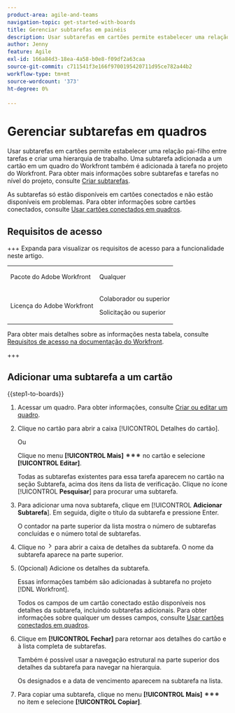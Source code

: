 ```yaml
---
product-area: agile-and-teams
navigation-topic: get-started-with-boards
title: Gerenciar subtarefas em painéis
description: Usar subtarefas em cartões permite estabelecer uma relação pai-filho entre tarefas e criar uma hierarquia de trabalho.
author: Jenny
feature: Agile
exl-id: 166a84d3-18ea-4a58-b0e8-f09df2a63caa
source-git-commit: c711541f3e166f9700195420711d95ce782a44b2
workflow-type: tm+mt
source-wordcount: '373'
ht-degree: 0%

---
```


# Gerenciar subtarefas em quadros

Usar subtarefas em cartões permite estabelecer uma relação pai-filho entre tarefas e criar uma hierarquia de trabalho. Uma subtarefa adicionada a um cartão em um quadro do Workfront também é adicionada à tarefa no projeto do Workfront. Para obter mais informações sobre subtarefas e tarefas no nível do projeto, consulte [Criar subtarefas](/help/quicksilver/manage-work/tasks/create-tasks/create-subtasks.md).

As subtarefas só estão disponíveis em cartões conectados e não estão disponíveis em problemas. Para obter informações sobre cartões conectados, consulte [Usar cartões conectados em quadros](/help/quicksilver/agile/get-started-with-boards/connected-cards.md).

## Requisitos de acesso

+++ Expanda para visualizar os requisitos de acesso para a funcionalidade neste artigo.

<table style="table-layout:auto"> 
 <col> 
 <col> 
 <tbody> 
  <tr> 
   <td role="rowheader">Pacote do Adobe Workfront</td> 
   <td> <p>Qualquer</p> </td> 
  </tr> 
  <tr> 
   <td role="rowheader">Licença do Adobe Workfront</td> 
   <td> 
   <p>Colaborador ou superior</p> 
   <p>Solicitação ou superior</p>
   </td> 
  </tr>  
 </tbody> 
</table>

Para obter mais detalhes sobre as informações nesta tabela, consulte [Requisitos de acesso na documentação do Workfront](/help/quicksilver/administration-and-setup/add-users/access-levels-and-object-permissions/access-level-requirements-in-documentation.md).

+++

## Adicionar uma subtarefa a um cartão

{{step1-to-boards}}

1. Acessar um quadro. Para obter informações, consulte [Criar ou editar um quadro](../../agile/get-started-with-boards/create-edit-board.md).
1. Clique no cartão para abrir a caixa [!UICONTROL Detalhes do cartão].

   Ou

   Clique no menu **[!UICONTROL Mais]** ![Mais menus](assets/more-icon-spectrum.png) no cartão e selecione **[!UICONTROL Editar]**.

   Todas as subtarefas existentes para essa tarefa aparecem no cartão na seção Subtarefa, acima dos itens da lista de verificação. Clique no ícone [!UICONTROL **Pesquisar**] para procurar uma subtarefa.

1. Para adicionar uma nova subtarefa, clique em [!UICONTROL **Adicionar Subtarefa**]. Em seguida, digite o título da subtarefa e pressione Enter.

   O contador na parte superior da lista mostra o número de subtarefas concluídas e o número total de subtarefas.

1. Clique no ![ícone Detalhes](assets/checklist-chevron.png) para abrir a caixa de detalhes da subtarefa. O nome da subtarefa aparece na parte superior.
1. (Opcional) Adicione os detalhes da subtarefa.

   Essas informações também são adicionadas à subtarefa no projeto [!DNL Workfront].

   Todos os campos de um cartão conectado estão disponíveis nos detalhes da subtarefa, incluindo subtarefas adicionais. Para obter informações sobre qualquer um desses campos, consulte [Usar cartões conectados em quadros](/help/quicksilver/agile/get-started-with-boards/connected-cards.md).

1. Clique em **[!UICONTROL Fechar]** para retornar aos detalhes do cartão e à lista completa de subtarefas.

   Também é possível usar a navegação estrutural na parte superior dos detalhes da subtarefa para navegar na hierarquia.

   Os designados e a data de vencimento aparecem na subtarefa na lista.

1. Para copiar uma subtarefa, clique no menu **[!UICONTROL Mais]** ![Mais menu](assets/more-icon-spectrum.png) no item e selecione **[!UICONTROL Copiar]**.
